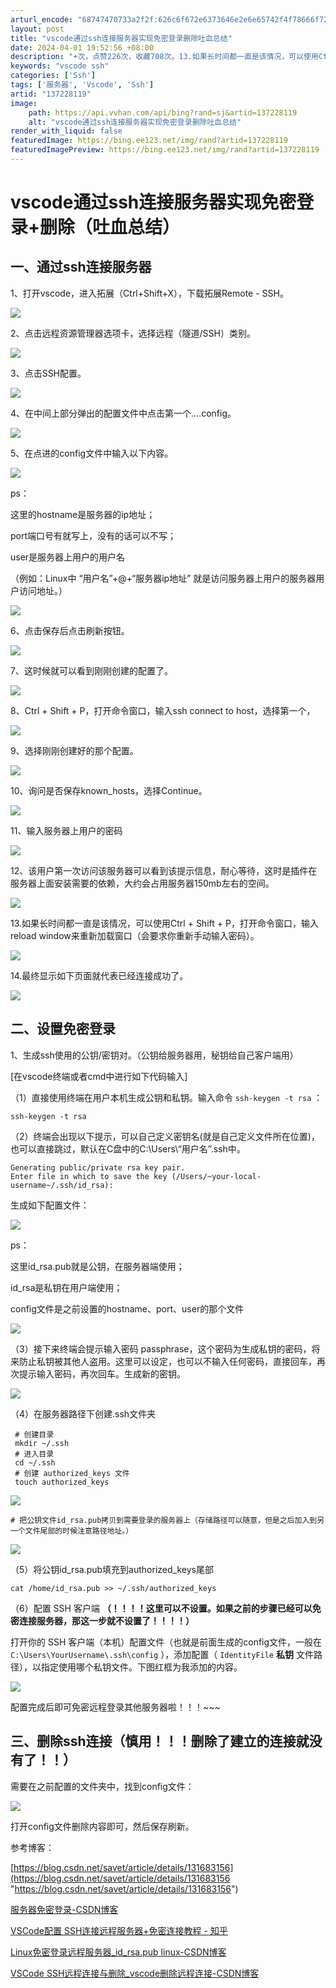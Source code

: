 ```yaml
---
arturl_encode: "68747470733a2f2f:626c6f672e6373646e2e6e65742f4f78666f7264313135312f:61727469636c652f64657461696c732f313337323238313139"
layout: post
title: "vscode通过ssh连接服务器实现免密登录删除吐血总结"
date: 2024-04-01 19:52:56 +08:00
description: "+次，点赞226次，收藏708次。13.如果长时间都一直是该情况，可以使用Ctrl + Shift "
keywords: "vscode ssh"
categories: ['Ssh']
tags: ['服务器', 'Vscode', 'Ssh']
artid: "137228119"
image:
    path: https://api.vvhan.com/api/bing?rand=sj&artid=137228119
    alt: "vscode通过ssh连接服务器实现免密登录删除吐血总结"
render_with_liquid: false
featuredImage: https://bing.ee123.net/img/rand?artid=137228119
featuredImagePreview: https://bing.ee123.net/img/rand?artid=137228119
---
```


# vscode通过ssh连接服务器实现免密登录+删除（吐血总结）

## 一、通过ssh连接服务器

1、打开vscode，进入拓展（Ctrl+Shift+X），下载拓展Remote - SSH。

![](https://i-blog.csdnimg.cn/blog_migrate/bdf7e1b1bf4014c01e859caed669b476.png)

2、点击远程资源管理器选项卡，选择远程（隧道/SSH）类别。

![](https://i-blog.csdnimg.cn/blog_migrate/39435e4d359c257fbe39e6f17e3741e6.png)

3、点击SSH配置。

![](https://i-blog.csdnimg.cn/blog_migrate/79c4f495452edc63b0cbd5b236f9df63.png)

4、在中间上部分弹出的配置文件中点击第一个....config。

![](https://i-blog.csdnimg.cn/blog_migrate/b62cbe94514cd2fd44b2e1cd8de016bc.png)

5、在点进的config文件中输入以下内容。

![](https://i-blog.csdnimg.cn/blog_migrate/e334b3ec59ecf6b15838d5699088db44.png)

ps：

这里的hostname是服务器的ip地址；

port端口号有就写上，没有的话可以不写；

user是服务器上用户的用户名

（例如：Linux中 “用户名”+@+“服务器ip地址” 就是访问服务器上用户的服务器用户访问地址。）

![](https://i-blog.csdnimg.cn/blog_migrate/87cdc921ad8273de499c8a6dec52202c.png)

6、点击保存后点击刷新按钮。

![](https://i-blog.csdnimg.cn/blog_migrate/ce25d189edfc83e9b128a0f651629ad9.png)

7、这时候就可以看到刚刚创建的配置了。

![](https://i-blog.csdnimg.cn/blog_migrate/8180505c1c01dd3651de0e0053f6e2d1.png)

8、Ctrl + Shift + P，打开命令窗口，输入ssh connect to host，选择第一个，

![](https://i-blog.csdnimg.cn/blog_migrate/a34058512e773242236bbbc2dda18ea0.png)

9、选择刚刚创建好的那个配置。

![](https://i-blog.csdnimg.cn/blog_migrate/85b8c8571b42854764bca52cea00563a.png)

10、询问是否保存known\_hosts，选择Continue。

![](https://i-blog.csdnimg.cn/blog_migrate/e9eeb65de2489656532092fd757c02a4.png)

11、输入服务器上用户的密码

![](https://i-blog.csdnimg.cn/blog_migrate/d10d9f4a81aae73e8f4d62350d26e481.png)

12、该用户第一次访问该服务器可以看到该提示信息，耐心等待，这时是插件在服务器上面安装需要的依赖，大约会占用服务器150mb左右的空间。

![](https://i-blog.csdnimg.cn/blog_migrate/a316b7011cce4bcb7ff2b82b53c07960.png)

13.如果长时间都一直是该情况，可以使用Ctrl + Shift + P，打开命令窗口，输入reload window来重新加载窗口（会要求你重新手动输入密码）。

![](https://i-blog.csdnimg.cn/blog_migrate/c43606735c2f9201aaa03aa8378576dc.png)

14.最终显示如下页面就代表已经连接成功了。

![](https://i-blog.csdnimg.cn/blog_migrate/177bb06d72cf828a1d47cbceadaca452.png)

## 二、设置免密登录

1、生成ssh使用的公钥/密钥对。（公钥给服务器用，秘钥给自己客户端用）

[在vscode终端或者cmd中进行如下代码输入]

（1）直接使用终端在用户本机生成公钥和私钥。输入命令
`ssh-keygen -t rsa`
：

```
ssh-keygen -t rsa

```

（2）终端会出现以下提示，可以自己定义密钥名(就是自己定义文件所在位置)，也可以直接跳过，默认在C盘中的C:\Users\“用户名”\.ssh中。

```
Generating public/private rsa key pair.
Enter file in which to save the key (/Users/~your-local-username~/.ssh/id_rsa):

```

生成如下配置文件：

![](https://i-blog.csdnimg.cn/blog_migrate/6a4711ea75e210cb2be0c954529bc9de.png)

ps：

这里id\_rsa.pub就是公钥，在服务器端使用；

id\_rsa是私钥在用户端使用；

config文件是之前设置的hostname、port、user的那个文件

![](https://i-blog.csdnimg.cn/blog_migrate/7ad9f92e84a32d61bb76ac3c31bf2fa9.png)

（3）接下来终端会提示输入密码 passphrase，这个密码为生成私钥的密码，将来防止私钥被其他人盗用。这里可以设定，也可以不输入任何密码，直接回车，再次提示输入密码，再次回车。生成新的密钥。

![](https://i-blog.csdnimg.cn/blog_migrate/026f25c96ef245eb67685ef887fcc166.png)

（4）在服务器路径下创建.ssh文件夹

```
 # 创建目录
 mkdir ~/.ssh
 # 进入目录
 cd ~/.ssh
 # 创建 authorized_keys 文件
 touch authorized_keys

```

![](https://i-blog.csdnimg.cn/blog_migrate/ab2656df244c7d927dee5296b1f2e2c2.png)

```
# 把公钥文件id_rsa.pub拷贝到需要登录的服务器上（存储路径可以随意，但是之后加入到另一个文件尾部的时候注意路径地址。）
```

![](https://i-blog.csdnimg.cn/blog_migrate/b5f2e615e75c8567f0a4b857c609ccf4.png)

（5）将公钥id\_rsa.pub填充到authorized\_keys尾部

```
cat /home/id_rsa.pub >> ~/.ssh/authorized_keys
```

（6）配置 SSH 客户端
**（！！！！这里可以不设置。如果之前的步骤已经可以免密连接服务器，那这一步就不设置了！！！！）**

打开你的 SSH 客户端（本机）配置文件（也就是前面生成的config文件，一般在
`C:\Users\YourUsername\.ssh\config`
），添加配置（
`IdentityFile`
**私钥**
文件路径），以指定使用哪个私钥文件。下图红框为我添加的内容。

![](https://i-blog.csdnimg.cn/blog_migrate/520cb77ea06dc9e2582161818921cda5.png)

配置完成后即可免密远程登录其他服务器啦！！！~~~

## 三、删除ssh连接（慎用！！！删除了建立的连接就没有了！！）

需要在之前配置的文件夹中，找到config文件：

![](https://i-blog.csdnimg.cn/direct/83bdf960c3ea4aa484f0ec4744d00354.png)

打开config文件删除内容即可，然后保存刷新。

参考博客：

[https://blog.csdn.net/savet/article/details/131683156](https://blog.csdn.net/savet/article/details/131683156 "https://blog.csdn.net/savet/article/details/131683156")

[服务器免密登录-CSDN博客](https://blog.csdn.net/weixin_43551076/article/details/131721687?utm_medium=distribute.pc_relevant.none-task-blog-2~default~baidujs_baidulandingword~default-0-131721687-blog-135903171.235%5Ev43%5Epc_blog_bottom_relevance_base1&spm=1001.2101.3001.4242.1&utm_relevant_index=3 "服务器免密登录-CSDN博客")

[VSCode配置 SSH连接远程服务器+免密连接教程 - 知乎](https://zhuanlan.zhihu.com/p/667236864?utm_id=0 "VSCode配置 SSH连接远程服务器+免密连接教程 - 知乎")

[Linux免密登录远程服务器\_id\_rsa.pub linux-CSDN博客](https://blog.csdn.net/qq_45305209/article/details/131242918 "Linux免密登录远程服务器_id_rsa.pub linux-CSDN博客")

[VSCode SSH远程连接与删除\_vscode删除远程连接-CSDN博客](https://blog.csdn.net/qq_41483419/article/details/131972522?ops_request_misc=&request_id=&biz_id=102&utm_term=vscode%E6%80%8E%E4%B9%88%E6%96%AD%E5%BC%80%E8%AE%BE%E7%BD%AE%E7%9A%84%E8%87%AA%E5%8A%A8%E8%BF%9E%E6%8E%A5%E8%BF%9C%E7%A8%8B%EF%BC%9F&utm_medium=distribute.pc_search_result.none-task-blog-2~all~sobaiduweb~default-2-131972522.142%5Ev100%5Epc_search_result_base6&spm=1018.2226.3001.4187 "VSCode SSH远程连接与删除_vscode删除远程连接-CSDN博客")